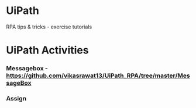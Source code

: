 # UiPath
RPA tips &amp; tricks - exercise tutorials

# UiPath Activities
### Messagebox - https://github.com/vikasrawat13/UiPath_RPA/tree/master/MessageBox
### Assign
